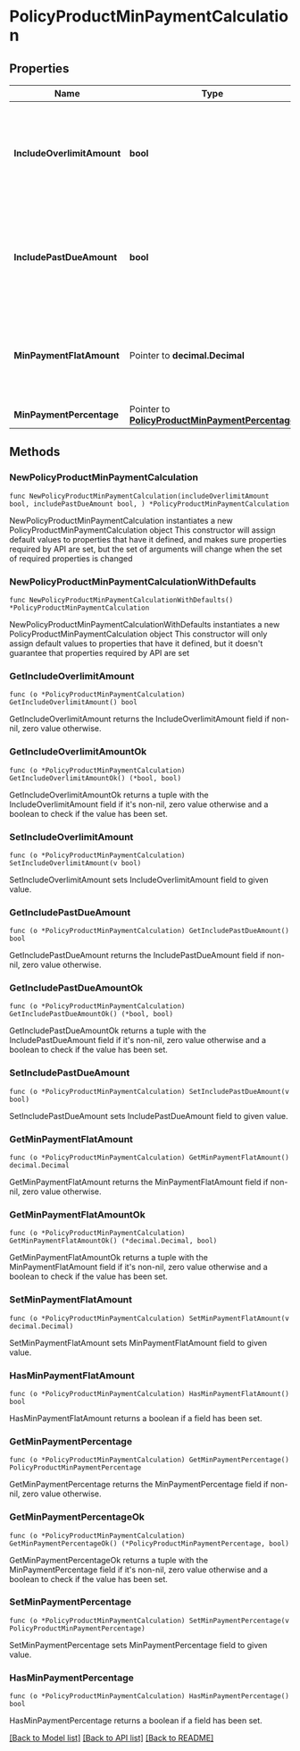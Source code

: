 # PolicyProductMinPaymentCalculation

## Properties

Name | Type | Description | Notes
------------ | ------------- | ------------- | -------------
**IncludeOverlimitAmount** | **bool** | Whether to include the overlimit amount when calculating the minimum payment. | 
**IncludePastDueAmount** | **bool** | Whether to include the past due amount when calculating the minimum payment. | 
**MinPaymentFlatAmount** | Pointer to **decimal.Decimal** | Minimum payment, expressed as a flat amount, due on the payment due day. | [optional] 
**MinPaymentPercentage** | Pointer to [**PolicyProductMinPaymentPercentage**](PolicyProductMinPaymentPercentage.md) |  | [optional] 

## Methods

### NewPolicyProductMinPaymentCalculation

`func NewPolicyProductMinPaymentCalculation(includeOverlimitAmount bool, includePastDueAmount bool, ) *PolicyProductMinPaymentCalculation`

NewPolicyProductMinPaymentCalculation instantiates a new PolicyProductMinPaymentCalculation object
This constructor will assign default values to properties that have it defined,
and makes sure properties required by API are set, but the set of arguments
will change when the set of required properties is changed

### NewPolicyProductMinPaymentCalculationWithDefaults

`func NewPolicyProductMinPaymentCalculationWithDefaults() *PolicyProductMinPaymentCalculation`

NewPolicyProductMinPaymentCalculationWithDefaults instantiates a new PolicyProductMinPaymentCalculation object
This constructor will only assign default values to properties that have it defined,
but it doesn't guarantee that properties required by API are set

### GetIncludeOverlimitAmount

`func (o *PolicyProductMinPaymentCalculation) GetIncludeOverlimitAmount() bool`

GetIncludeOverlimitAmount returns the IncludeOverlimitAmount field if non-nil, zero value otherwise.

### GetIncludeOverlimitAmountOk

`func (o *PolicyProductMinPaymentCalculation) GetIncludeOverlimitAmountOk() (*bool, bool)`

GetIncludeOverlimitAmountOk returns a tuple with the IncludeOverlimitAmount field if it's non-nil, zero value otherwise
and a boolean to check if the value has been set.

### SetIncludeOverlimitAmount

`func (o *PolicyProductMinPaymentCalculation) SetIncludeOverlimitAmount(v bool)`

SetIncludeOverlimitAmount sets IncludeOverlimitAmount field to given value.


### GetIncludePastDueAmount

`func (o *PolicyProductMinPaymentCalculation) GetIncludePastDueAmount() bool`

GetIncludePastDueAmount returns the IncludePastDueAmount field if non-nil, zero value otherwise.

### GetIncludePastDueAmountOk

`func (o *PolicyProductMinPaymentCalculation) GetIncludePastDueAmountOk() (*bool, bool)`

GetIncludePastDueAmountOk returns a tuple with the IncludePastDueAmount field if it's non-nil, zero value otherwise
and a boolean to check if the value has been set.

### SetIncludePastDueAmount

`func (o *PolicyProductMinPaymentCalculation) SetIncludePastDueAmount(v bool)`

SetIncludePastDueAmount sets IncludePastDueAmount field to given value.


### GetMinPaymentFlatAmount

`func (o *PolicyProductMinPaymentCalculation) GetMinPaymentFlatAmount() decimal.Decimal`

GetMinPaymentFlatAmount returns the MinPaymentFlatAmount field if non-nil, zero value otherwise.

### GetMinPaymentFlatAmountOk

`func (o *PolicyProductMinPaymentCalculation) GetMinPaymentFlatAmountOk() (*decimal.Decimal, bool)`

GetMinPaymentFlatAmountOk returns a tuple with the MinPaymentFlatAmount field if it's non-nil, zero value otherwise
and a boolean to check if the value has been set.

### SetMinPaymentFlatAmount

`func (o *PolicyProductMinPaymentCalculation) SetMinPaymentFlatAmount(v decimal.Decimal)`

SetMinPaymentFlatAmount sets MinPaymentFlatAmount field to given value.

### HasMinPaymentFlatAmount

`func (o *PolicyProductMinPaymentCalculation) HasMinPaymentFlatAmount() bool`

HasMinPaymentFlatAmount returns a boolean if a field has been set.

### GetMinPaymentPercentage

`func (o *PolicyProductMinPaymentCalculation) GetMinPaymentPercentage() PolicyProductMinPaymentPercentage`

GetMinPaymentPercentage returns the MinPaymentPercentage field if non-nil, zero value otherwise.

### GetMinPaymentPercentageOk

`func (o *PolicyProductMinPaymentCalculation) GetMinPaymentPercentageOk() (*PolicyProductMinPaymentPercentage, bool)`

GetMinPaymentPercentageOk returns a tuple with the MinPaymentPercentage field if it's non-nil, zero value otherwise
and a boolean to check if the value has been set.

### SetMinPaymentPercentage

`func (o *PolicyProductMinPaymentCalculation) SetMinPaymentPercentage(v PolicyProductMinPaymentPercentage)`

SetMinPaymentPercentage sets MinPaymentPercentage field to given value.

### HasMinPaymentPercentage

`func (o *PolicyProductMinPaymentCalculation) HasMinPaymentPercentage() bool`

HasMinPaymentPercentage returns a boolean if a field has been set.


[[Back to Model list]](../README.md#documentation-for-models) [[Back to API list]](../README.md#documentation-for-api-endpoints) [[Back to README]](../README.md)


